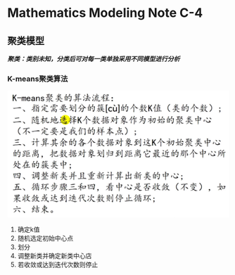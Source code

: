 # Mathematics Modeling Note C-4
## 聚类模型
***聚类：类别未知，分类后可对每一类单独采用不同模型进行分析*** 
### K-means聚类算法
![](./picture/1706104453668.png)   
1. 确定k值
2. 随机选定初始中心点
3. 划分
4. 调整新类并确定新类中心店
5. 若收敛或达到迭代次数则停止  
